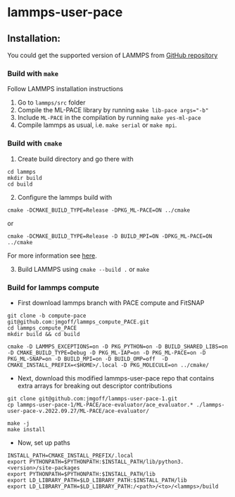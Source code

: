 # lammps-user-pace

## Installation:

You could get the supported version of LAMMPS from [GitHub repository](https://github.com/lammps/lammps)

### Build with `make`

Follow LAMMPS installation instructions

1. Go to `lammps/src` folder
2. Compile the ML-PACE library by running `make lib-pace args="-b"`
3. Include `ML-PACE` in the compilation by running `make yes-ml-pace`
4. Compile lammps as usual, i.e. `make serial` or `make mpi`.

### Build with `cmake`


1. Create build directory and go there with 

```
cd lammps
mkdir build
cd build
```

2. Configure the lammps build with

```
cmake -DCMAKE_BUILD_TYPE=Release -DPKG_ML-PACE=ON ../cmake 
```

or 

```
cmake -DCMAKE_BUILD_TYPE=Release -D BUILD_MPI=ON -DPKG_ML-PACE=ON ../cmake
```

For more information see [here](https://lammps.sandia.gov/doc/Build_cmake.html).

   
3. Build LAMMPS using `cmake --build .` or `make`


### Build for lammps compute

* First download lammps branch with PACE compute and FitSNAP

```
git clone -b compute-pace git@github.com:jmgoff/lammps_compute_PACE.git
cd lammps_compute_PACE
mkdir build && cd build
```

```
cmake -D LAMMPS_EXCEPTIONS=on -D PKG_PYTHON=on -D BUILD_SHARED_LIBS=on -D CMAKE_BUILD_TYPE=Debug -D PKG_ML-IAP=on -D PKG_ML-PACE=on -D PKG_ML-SNAP=on -D BUILD_MPI=on -D BUILD_OMP=off  -D CMAKE_INSTALL_PREFIX=<$HOME>/.local -D PKG_MOLECULE=on ../cmake/
```
* Next, download this modified lammps-user-pace repo that contains extra arrays for breaking out descriptor contributions

```
git clone git@github.com:jmgoff/lammps-user-pace-1.git
cp lammps-user-pace-1/ML-PACE/ace-evaluator/ace_evaluator.* ./lammps-user-pace-v.2022.09.27/ML-PACE/ace-evaluator/
```

```
make -j
make install
```

* Now, set up paths
```
INSTALL_PATH=CMAKE_INSTALL_PREFIX/.local
export PYTHONPATH=$PYTHONPATH:$INSTALL_PATH/lib/python3.<version>/site-packages
export PYTHONPATH=$PYTHONPATH:$INSTALL_PATH/lib
export LD_LIBRARY_PATH=$LD_LIBRARY_PATH:$INSTALL_PATH/lib
export LD_LIBRARY_PATH=$LD_LIBRARY_PATH:/<path>/<to>/<lammps>/build
```
